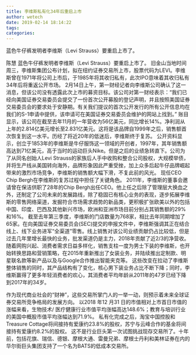 ```yaml
---
title: 李维斯私有化34年后重启上市
author: wetech
date: 2019-02-14 18:14:22
tags: 
categories: 
---
```

蓝色牛仔裤发明者李维斯（Levi Strauss）要重启上市了。
<!-- more -->
陈慧
蓝色牛仔裤发明者李维斯（Levi Strauss）要重启上市了。
旧金山当地时间周三，李维斯集团公布计划，拟在纽约证券交易所上市，股票代码为LEVI。李维斯曾在1971年将公司上市后，于1985年将其收归私有，此次IPO意味着其收归私有34年后将重返公开市场。
2月14日上午，第一财经记者向李维斯公司确认了这一消息，但该公司没有透露此次上市的募资目标。该公司对第一财经表示：“我们已经向美国证券交易委员会提交了一份首次公开募股的登记声明，并且按照美国证券交易委员会的要求处于安静期。有关我们提议的首次公开发行的所有公开信息均在我们的S-1申请中提供，该申请可在美国证券交易委员会维护的网站上找到。”
账目显示，该公司在截至去年11月的一年营收为56亿美元，同比增长14%。净利润从上年的2.814亿美元增长至2.831亿美元。这将是该品牌自1999年之后，销售额首次恢复到这一水平。历经了将近20年的低迷后，李维斯终于复苏。
公开资料显示，创立于1853年的李维斯是牛仔服饰这一领域的开创者，1997年，其年销售额高达到71亿美元，高于当时的运动巨头Nike。但是之后的业绩急转直下。公司为了从同名创始人Levi Strauss的家族后人手中收购和整合公司股权，大规模举债，并将生产线从美国转向海外，品牌形象因此严重受挫，加上众多后起牛仔品牌崛起带来的激烈市场竞争，李维斯的销售额大幅下滑，不复此前的风光。
现任CEO Chip Bergh在李维斯的复苏过程中担任了关键角色。
2011年，李维斯的董事会邀请曾在保洁供职了28年的Chip Bergh出任CEO。他上任之后除了管理层大换血之外，还制定了公司未来的发展路线，除了稳固已有核心业务的表现，逐步拓展李维斯的零售网络渠道，发掘符合市场需求趋势的新品类，更积极扩张欧美以外的包括中国、印度、巴西及其他新兴市场，欧洲和亚洲市场目前分别占其销售额的29%和16%。
截至去年第三季度，李维斯的门店数量为768家，相比去年同期增加了65家。在向美国证券交易委员会(SEC)提交的申报文件中，李维斯强调其正在结合线上、线下业务进军“全渠道”零售。线上销售对该公司业绩贡献仍占比较低，但是过去几年里增长最快的业务，批发渠道仍是主力，2018年贡献了近2/3的净营收。
随着网购兴起、消费者需求日益多样化，销售支柱一度为男士下装的李维斯，也开始转换思路和营销策略，在2015年重新推出了女装业务，并陆续推出定制款、明星联名款等新产品以及与Google合作推出智能夹克等。
这些改变在拉动了李维斯整体销售的同时，其产品结构有了变化，核心男下装业务占比不断下降；同时，李维斯赢得了更多年轻消费者的欢心，其消费者平均年龄从2011年的47岁已经下降到2017年的34岁。
 
 
作为现代商业社会的“财神”，这些交易所掌门人的一举一动，则预示着未来全球证券交易所竞争格局的发展方向。
以2018 年12 月31 日的市值相对上市首日市值的涨幅来看，生物技术/ 医疗健康行业市值平均涨幅高达148.6%；教育与培训行业的美国中概股市值平均涨幅达到71.9%。
私有化完成之后，淘宝中国控股和Treasure Cottage将间接持有爱康约23.8%的股权，苏宁与云峰合作的基金将间接持有爱康约8.2%的股权。
这不是行业巨头第一次试图挑战现存交易所了。十年前，包括花旗、瑞信、德银、摩根大通、雷曼兄弟、摩根士丹利和美林证券在内的华尔街巨头集团支持了一个名为BATS的低成本交易所。
